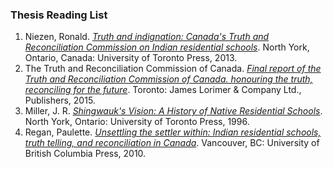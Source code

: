 ### Thesis Reading List

1. Niezen, Ronald. *[Truth and indignation: Canada's Truth and Reconciliation Commission on Indian residential schools](https://books.google.com/books/about/Truth_and_Indignation.html?id=wUHPAQAAQBAJ)*. North York, Ontario, Canada: University of Toronto Press, 2013.
2. The Truth and Reconciliation Commission of Canada. *[Final report of the Truth and Reconciliation Commission of Canada. honouring the truth, reconciling for the future](https://books.google.com/books?id=-rA9CgAAQBAJ&dq=Canada%27s+residential+schools:+the+final+report+of+the+Truth+and+Reconciliation+Commission+of+Canada.&source=gbs_navlinks_s)*. Toronto: James Lorimer & Company Ltd., Publishers, 2015.
3. Miller, J. R. *[Shingwauk's Vision: A History of Native Residential Schools](https://books.google.com/books?id=pULxSOj3kqQC&dq=Shingwauk%27s+vision+:+a+history+of+native+residential+schools&source=gbs_navlinks_s)*. North York, Ontario: University of Toronto Press, 1996.
4. Regan, Paulette. *[Unsettling the settler within: Indian residential schools, truth telling, and reconciliation in Canada](https://books.google.com/books?id=ke2VXjKsFe0C&dq=Unsettling+the+settler+within+:+Indian+residential+schools,+truth+telling,+and+reconciliation+in+Canada&source=gbs_navlinks_s)*. Vancouver, BC: University of British Columbia Press, 2010.